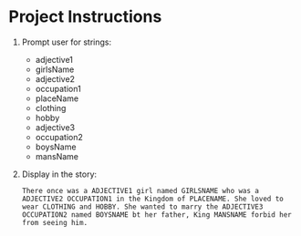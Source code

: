 # Project Instructions

1. Prompt user for strings:
    - adjective1
    - girlsName
    - adjective2
    - occupation1
    - placeName
    - clothing
    - hobby
    - adjective3
    - occupation2
    - boysName
    - mansName

1. Display in the story:

    `There once was a ADJECTIVE1 girl named GIRLSNAME who was a ADJECTIVE2 OCCUPATION1 in the Kingdom of PLACENAME. She loved to wear CLOTHING and HOBBY. She wanted to marry the ADJECTIVE3 OCCUPATION2 named BOYSNAME bt her father, King MANSNAME forbid her from seeing him.`